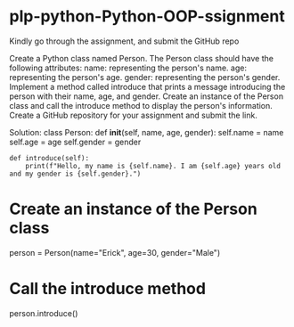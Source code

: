 # plp-python-Python-OOP-ssignment
Kindly go through the assignment, and submit the GitHub repo

Create a Python class named Person.
The Person class should have the following attributes:
name: representing the person's name.
age: representing the person's age.
gender: representing the person's gender.
Implement a method called introduce that prints a message introducing the person with their name, age, and gender.
Create an instance of the Person class and call the introduce method to display the person's information.
Create a GitHub repository for your assignment and submit the link.

Solution:
class Person:
    def __init__(self, name, age, gender):
        self.name = name
        self.age = age
        self.gender = gender

    def introduce(self):
        print(f"Hello, my name is {self.name}. I am {self.age} years old and my gender is {self.gender}.")

# Create an instance of the Person class
person = Person(name="Erick", age=30, gender="Male")

# Call the introduce method
person.introduce()